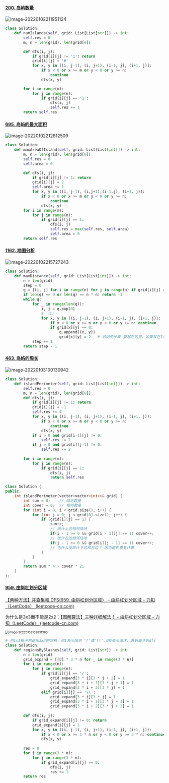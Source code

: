 #### [200. 岛屿数量](https://leetcode-cn.com/problems/number-of-islands/)

![image-20220102211951124](figs/image-20220102211951124.png)

```python
class Solution:
    def numIslands(self, grid: List[List[str]]) -> int:
        self.res = 0
        m, n = len(grid), len(grid[0])

        def dfs(i, j):
            if grid[i][j] != '1': return
            grid[i][j] = '#'
            for x, y in [(i, j-1), (i, j+1), (i-1, j), (i+1, j)]:
                if x < 0 or x >= m or y < 0 or y >= n:
                    continue
                dfs(x, y)

        for i in range(m):
            for j in range(n):
                if grid[i][j] == '1':
                    dfs(i, j)
                    self.res += 1
        return self.res
```

#### [695. 岛屿的最大面积](https://leetcode-cn.com/problems/max-area-of-island/)

![image-20220102212812509](figs/image-20220102212812509.png)

```python
class Solution:
    def maxAreaOfIsland(self, grid: List[List[int]]) -> int:
        m, n = len(grid), len(grid[0])
        self.res = 0
        self.area = 0

        def dfs(i, j):
            if grid[i][j] != 1: return
            grid[i][j] = 2
            self.area += 1
            for x, y in ((i, j-1), (i,j+1),(i-1,j), (i+1, j)):
                if x < 0 or x >= m or y < 0 or y >= n:
                    continue
                dfs(x, y)
        for i in range(m):
            for j in range(n):
                if grid[i][j] == 1:
                    dfs(i, j)
                    self.res = max(self.res, self.area)
                    self.area = 0
        return self.res
```

#### [1162. 地图分析](https://leetcode-cn.com/problems/as-far-from-land-as-possible/)

![image-20220102215727243](figs/image-20220102215727243.png)

```python
class Solution:
    def maxDistance(self, grid: List[List[int]]) -> int:
        n = len(grid)
        step = 0
        q = [(i, j) for i in range(n) for j in range(n) if grid[i][j] == 1]
        if len(q) == 0 or len(q) == n * n: return -1
        while q:
            for _ in range(len(q)):
                i, j = q.pop(0)
                # （1）
                for x, y in ((i, j-1), (i, j+1), (i-1, j), (i+1, j)):
                    if x < 0 or x >= n or y < 0 or y >= n: continue
                    if grid[x][y] == 0:
                        q.append((x, y))
                        grid[x][y] = 2   # 访问的步骤 要写在这里，如果写在1位置，则会有重复添加队列的情况，导致结果出错
            step += 1
        return step - 1
```

#### [463. 岛屿的周长](https://leetcode-cn.com/problems/island-perimeter/)

![image-20220103100130942](figs/image-20220103100130942.png)

```python
class Solution:
    def islandPerimeter(self, grid: List[List[int]]) -> int:
        self.res = 0
        m, n = len(grid), len(grid[0])
        def dfs(i, j):
            if grid[i][j] != 1: return 
            grid[i][j] = -1
            self.res += 4
            for x, y in ((i, j-1), (i, j+1), (i-1, j), (i+1, j)):
                if x < 0 or x >= m or y < 0 or y >= n:
                    continue
                dfs(x, y)
            if i > 0 and grid[i-1][j] != 0:
                self.res -= 2
            if j > 0 and grid[i][j-1] != 0:
                self.res -= 2
        
        for i in range(m):
            for j in range(n):
                if grid[i][j] == 1:
                    dfs(i, j)
                    return self.res
```

```c++
class Solution {
public:
    int islandPerimeter(vector<vector<int>>& grid) {
        int sum = 0;    // 陆地数量
        int cover = 0;  // 相邻数量
        for (int i = 0; i < grid.size(); i++) {
            for (int j = 0; j < grid[0].size(); j++) {
                if (grid[i][j] == 1) {
                    sum++;
                    // 统计上边相邻陆地
                    if(i - 1 >= 0 && grid[i - 1][j] == 1) cover++;
                    // 统计左边相邻陆地
                    if(j - 1 >= 0 && grid[i][j - 1] == 1) cover++;
                    // 为什么没统计下边和右边？ 因为避免重复计算
                }
            }
        }
        return sum * 4 - cover * 2;
    }
};
```

#### [959. 由斜杠划分区域](https://leetcode-cn.com/problems/regions-cut-by-slashes/)

[【两种方法】并查集和 DFS(959. 由斜杠划分区域） - 由斜杠划分区域 - 力扣（LeetCode） (leetcode-cn.com)](https://leetcode-cn.com/problems/regions-cut-by-slashes/solution/liang-chong-fang-fa-bing-cha-ji-he-dfs95-uhof/)

为什么是3x3而不能是2x2：[【图解算法】三种详细解法！ - 由斜杠划分区域 - 力扣（LeetCode） (leetcode-cn.com)](https://leetcode-cn.com/problems/regions-cut-by-slashes/solution/tu-jie-suan-fa-san-chong-xiang-xi-jie-fa-by-godwei/)

<img src="figs/image-20220103103831396.png" alt="image-20220103103831396" style="zoom:67%;" />

```python
# 用1x1格子构造出3x3的网格，用1表示陆地 '/'或'\\',用0表示海洋，遇到海洋则dfs
class Solution:
    def regionsBySlashes(self, grid: List[str]) -> int:
        n = len(grid)
        grid_expand = [[0] * 3 * n for _ in range(3 * n)]
        for i in range(n):
            for j in range(n):
                if grid[i][j] == '/':
                    grid_expand[3 * i][3 * j + 2] = 1
                    grid_expand[3 * i + 1][3 * j + 1] = 1
                    grid_expand[3 * i + 2][3 * j] = 1
                elif grid[i][j] == '\\':
                    grid_expand[3 * i][3 * j] = 1
                    grid_expand[3 * i + 1][3 * j + 1] = 1
                    grid_expand[3 * i + 2][3 * j + 2] = 1
        
        def dfs(i, j):
            if grid_expand[i][j] != 0: return
            grid_expand[i][j] = 1
            for x, y in ((i, j-1), (i, j+1), (i-1, j), (i+1, j)):
                if x < 0 or x >= 3 * n or y < 0 or y >= 3 * n: continue
                dfs(x, y)
        
        res = 0
        for i in range(3 * n):
            for j in range(3 * n):
                if grid_expand[i][j] == 0:
                    dfs(i, j)
                    res += 1
        return res
```

